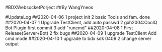 #BDXWebsocketPorject
##By WangYneos

#UpdateLog
##2020-04-06
1 project init
2 basic Tools and fam. done
##2020-04-07
1 Upgrade TestClient, add auto passwd
2 gxh2004:CoolQ Bot Plugin first commit
3 add "runcmd"
##2020-04-08
1 First Release(Server+Bot)
2 fix bugs
##2020-04-09
1 upgrade TestClient Add cmd mode
##2020-04-10
1 upgrade to bdx sdk 0409
2 change server output